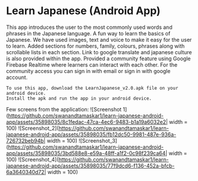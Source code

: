 # Learn Japanese (Android App) 
This app introduces the user to the most commonly used words and phrases in the Japanese language.
A fun way to learn the basics of Japanese.
We have used images, text and voice to make it easy for the user to learn.
Added sections for numbers, family, colours, phrases along with scrollable lists in each section.
Link to google translate and japanese culture is also provided within the app.
Provided a community feature using Google Firebase Realtime where learners can interact with each other.
For the community access you can sign in with email or sign in with google account.

```
To use this app, download the LearnJapanese_v2.0.apk file on your android device.
Install the apk and run the app in your android device.
```

Few screens from the application:
![Screenshot 1](https://github.com/swanandtamaskar1/learn-japanese-android-app/assets/35898035/8c1fedac-47ca-4ec6-9483-b1a19a6032e2| width = 100)
![Screenshot_2](https://github.com/swanandtamaskar1/learn-japanese-android-app/assets/35898035/fb12dc50-9981-487e-936a-726732beb94b| width = 100)
![Screenshot_3](https://github.com/swanandtamaskar1/learn-japanese-android-app/assets/35898035/3bd588e8-e59a-48ff-a1f2-0c98f239ca64| width = 100)
![Screenshot_4](https://github.com/swanandtamaskar1/learn-japanese-android-app/assets/35898035/77f9dcd6-f136-452a-bfcb-6a3640340d72| width = 100)
